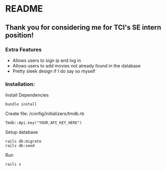 # README

## Thank you for considering me for TCI's SE intern position!

### Extra Features
- Allows users to sign ip and log in
- Allows users to add movies not already found in the database
- Pretty sleek design if I do say so myself

### Installation:
Install Dependencies
```
bundle install
```
Create file: /config/initializers/tmdb.rb
```
Tmdb::Api.key("YOUR_API_KEY_HERE")
```
Setup database
```
rails db:migrate
rails db:seed
```
Run
```
rails s
```
